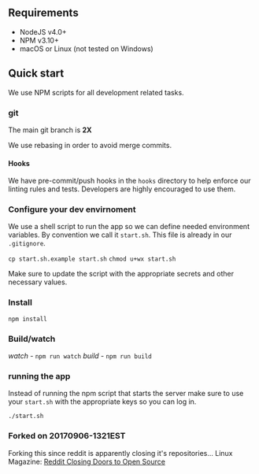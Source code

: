 ## Requirements

* NodeJS v4.0+
* NPM v3.10+
* macOS or Linux (not tested on Windows)

## Quick start

We use NPM scripts for all development related tasks.

### git

The main git branch is **2X**

We use rebasing in order to avoid merge commits.

#### Hooks

  We have pre-commit/push hooks in the `hooks` directory to help enforce our linting rules and tests. Developers are highly encouraged to use them.

### Configure your dev envirnoment

We use a shell script to run the app so we can define needed environment variables. By convention we call it `start.sh`. This file is already in our `.gitignore`.

`cp start.sh.example start.sh`
`chmod u+wx start.sh`

Make sure to update the script with the appropriate secrets and other necessary values.

### Install

`npm install`

### Build/watch

*watch* - `npm run watch`
*build* - `npm run build`

### running the app

Instead of running the npm script that starts the server make sure to use your `start.sh` with the appropriate keys so you can log in.

`./start.sh`

### Forked on 20170906-1321EST

Forking this since reddit is apparently closing it's repositories...
Linux Magazine: [Reddit Closing Doors to Open Source](http://www.linux-magazine.com/Online/News/Reddit-Closing-Doors-to-Open-Source)
